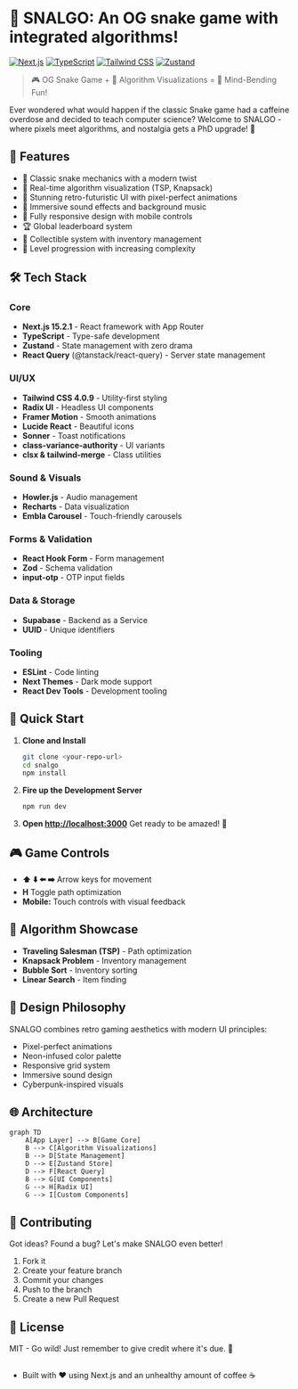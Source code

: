 🐍 SNALGO: An OG snake game with integrated algorithms!
=================================================

[![Next.js](https://img.shields.io/badge/Next.js-15.2.1-black?style=for-the-badge&logo=next.js)](https://nextjs.org/)
[![TypeScript](https://img.shields.io/badge/TypeScript-5.x-blue?style=for-the-badge&logo=typescript)](https://www.typescriptlang.org/)
[![Tailwind CSS](https://img.shields.io/badge/Tailwind-4.0.9-38B2AC?style=for-the-badge&logo=tailwind-css)](https://tailwindcss.com/)
[![Zustand](https://img.shields.io/badge/Zustand-5.0.3-orange?style=for-the-badge)](https://github.com/pmndrs/zustand)

> 🎮 OG Snake Game + 🧮 Algorithm Visualizations = 🌟 Mind-Bending Fun!

Ever wondered what would happen if the classic Snake game had a caffeine overdose and decided to teach computer science? Welcome to SNALGO - where pixels meet algorithms, and nostalgia gets a PhD upgrade! 🚀

## 🌟 Features

- 🐍 Classic snake mechanics with a modern twist
- 🎯 Real-time algorithm visualization (TSP, Knapsack)
- 🌈 Stunning retro-futuristic UI with pixel-perfect animations
- 🎵 Immersive sound effects and background music
- 📱 Fully responsive design with mobile controls
- 🏆 Global leaderboard system
- 💎 Collectible system with inventory management
- 🔋 Level progression with increasing complexity

## 🛠️ Tech Stack

### Core
- **Next.js 15.2.1** - React framework with App Router
- **TypeScript** - Type-safe development
- **Zustand** - State management with zero drama
- **React Query** (@tanstack/react-query) - Server state management

### UI/UX
- **Tailwind CSS 4.0.9** - Utility-first styling
- **Radix UI** - Headless UI components
- **Framer Motion** - Smooth animations
- **Lucide React** - Beautiful icons
- **Sonner** - Toast notifications
- **class-variance-authority** - UI variants
- **clsx & tailwind-merge** - Class utilities

### Sound & Visuals
- **Howler.js** - Audio management
- **Recharts** - Data visualization
- **Embla Carousel** - Touch-friendly carousels

### Forms & Validation
- **React Hook Form** - Form management
- **Zod** - Schema validation
- **input-otp** - OTP input fields

### Data & Storage
- **Supabase** - Backend as a Service
- **UUID** - Unique identifiers

### Tooling
- **ESLint** - Code linting
- **Next Themes** - Dark mode support
- **React Dev Tools** - Development tooling

## 🚀 Quick Start

1. **Clone and Install**
   ```bash
   git clone <your-repo-url>
   cd snalgo
   npm install
   ```

2. **Fire up the Development Server**
   ```bash
   npm run dev
   ```

3. **Open [http://localhost:3000](http://localhost:3000)**
   Get ready to be amazed! 🌈

## 🎮 Game Controls

- **⬆️ ⬇️ ⬅️ ➡️** Arrow keys for movement
- **H** Toggle path optimization
- **Mobile:** Touch controls with visual feedback

## 🧪 Algorithm Showcase

- **Traveling Salesman (TSP)** - Path optimization
- **Knapsack Problem** - Inventory management
- **Bubble Sort** - Inventory sorting
- **Linear Search** - Item finding

## 🎨 Design Philosophy

SNALGO combines retro gaming aesthetics with modern UI principles:
- Pixel-perfect animations
- Neon-infused color palette
- Responsive grid system
- Immersive sound design
- Cyberpunk-inspired visuals

## 🌐 Architecture

```mermaid
graph TD
    A[App Layer] --> B[Game Core]
    B --> C[Algorithm Visualizations]
    B --> D[State Management]
    D --> E[Zustand Store]
    D --> F[React Query]
    B --> G[UI Components]
    G --> H[Radix UI]
    G --> I[Custom Components]
```

## 🤝 Contributing

Got ideas? Found a bug? Let's make SNALGO even better!
1. Fork it
2. Create your feature branch
3. Commit your changes
4. Push to the branch
5. Create a new Pull Request

## 📜 License

MIT - Go wild! Just remember to give credit where it's due. 🙌

##

- Built with ❤️ using Next.js and an unhealthy amount of coffee ☕
